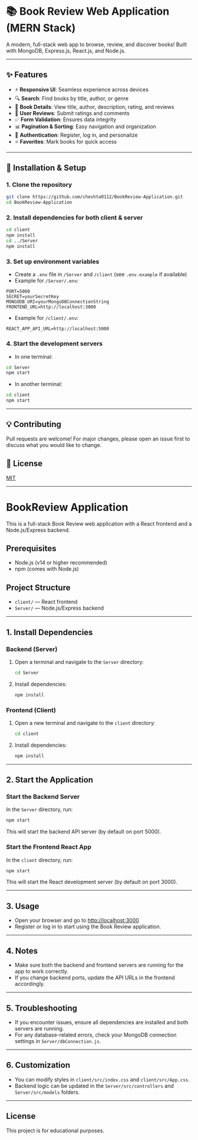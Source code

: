 # 📚 Book Review Web Application (MERN Stack)

A modern, full-stack web app to browse, review, and discover books! Built with MongoDB, Express.js, React.js, and Node.js.


---

## ✨ Features
- ⚡ **Responsive UI**: Seamless experience across devices
- 🔍 **Search**: Find books by title, author, or genre
- 📖 **Book Details**: View title, author, description, rating, and reviews
- 📝 **User Reviews**: Submit ratings and comments
- ✅ **Form Validation**: Ensures data integrity
- 📊 **Pagination & Sorting**: Easy navigation and organization
- 🔐 **Authentication**: Register, log in, and personalize
- ⭐ **Favorites**: Mark books for quick access

---

## 🚀 Installation & Setup

### 1. Clone the repository
```bash
git clone https://github.com/cheshta0112/BookReview-Application.git
cd BookReview-Application
```

### 2. Install dependencies for both client & server
```bash
cd client
npm install
cd ../Server
npm install
```

### 3. Set up environment variables
- Create a `.env` file in `/Server` and `/client` (see `.env.example` if available)
- Example for `/Server/.env`:
```
PORT=5000
SECRET=yourSecretKey
MONGODB_URI=yourMongoDBConnectionString
FRONTEND_URL=http://localhost:3000
```
- Example for `/client/.env`:
```
REACT_APP_API_URL=http://localhost:5000
```

### 4. Start the development servers
- In one terminal:
```bash
cd Server
npm start
```
- In another terminal:
```bash
cd client
npm start
```

---

## 💡 Contributing
Pull requests are welcome! For major changes, please open an issue first to discuss what you would like to change.

## 📄 License
[MIT](LICENSE)

---

# BookReview Application

This is a full-stack Book Review web application with a React frontend and a Node.js/Express backend.

## Prerequisites
- Node.js (v14 or higher recommended)
- npm (comes with Node.js)

## Project Structure
- `client/` — React frontend
- `Server/` — Node.js/Express backend

---

## 1. Install Dependencies

### Backend (Server)
1. Open a terminal and navigate to the `Server` directory:
   ```sh
   cd Server
   ```
2. Install dependencies:
   ```sh
   npm install
   ```

### Frontend (Client)
1. Open a new terminal and navigate to the `client` directory:
   ```sh
   cd client
   ```
2. Install dependencies:
   ```sh
   npm install
   ```

---

## 2. Start the Application

### Start the Backend Server
In the `Server` directory, run:
```sh
npm start
```
This will start the backend API server (by default on port 5000).

### Start the Frontend React App
In the `client` directory, run:
```sh
npm start
```
This will start the React development server (by default on port 3000).

---

## 3. Usage
- Open your browser and go to [http://localhost:3000](http://localhost:3000)
- Register or log in to start using the Book Review application.

---

## 4. Notes
- Make sure both the backend and frontend servers are running for the app to work correctly.
- If you change backend ports, update the API URLs in the frontend accordingly.

---

## 5. Troubleshooting
- If you encounter issues, ensure all dependencies are installed and both servers are running.
- For any database-related errors, check your MongoDB connection settings in `Server/dbConnection.js`.

---

## 6. Customization
- You can modify styles in `client/src/index.css` and `client/src/App.css`.
- Backend logic can be updated in the `Server/src/controllers` and `Server/src/models` folders.

---

## License
This project is for educational purposes.
